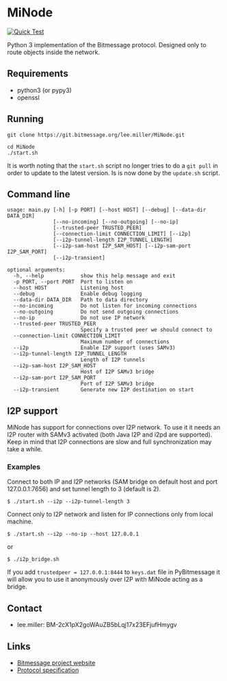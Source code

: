 # MiNode

[![Quick Test](https://github.com/g1itch/MiNode/actions/workflows/test.yml/badge.svg)](https://github.com/g1itch/MiNode/actions/workflows/test.yml)

Python 3 implementation of the Bitmessage protocol. Designed only to route
objects inside the network.

## Requirements
- python3 (or pypy3)
- openssl

## Running
```
git clone https://git.bitmessage.org/lee.miller/MiNode.git
```
```
cd MiNode
./start.sh
```

It is worth noting that the `start.sh` script no longer tries to do a
`git pull` in order to update to the latest version.
Is is now done by the `update.sh` script.

## Command line
```
usage: main.py [-h] [-p PORT] [--host HOST] [--debug] [--data-dir DATA_DIR]
               [--no-incoming] [--no-outgoing] [--no-ip]
               [--trusted-peer TRUSTED_PEER]
               [--connection-limit CONNECTION_LIMIT] [--i2p]
               [--i2p-tunnel-length I2P_TUNNEL_LENGTH]
               [--i2p-sam-host I2P_SAM_HOST] [--i2p-sam-port I2P_SAM_PORT]
               [--i2p-transient]

optional arguments:
  -h, --help            show this help message and exit
  -p PORT, --port PORT  Port to listen on
  --host HOST           Listening host
  --debug               Enable debug logging
  --data-dir DATA_DIR   Path to data directory
  --no-incoming         Do not listen for incoming connections
  --no-outgoing         Do not send outgoing connections
  --no-ip               Do not use IP network
  --trusted-peer TRUSTED_PEER
                        Specify a trusted peer we should connect to
  --connection-limit CONNECTION_LIMIT
                        Maximum number of connections
  --i2p                 Enable I2P support (uses SAMv3)
  --i2p-tunnel-length I2P_TUNNEL_LENGTH
                        Length of I2P tunnels
  --i2p-sam-host I2P_SAM_HOST
                        Host of I2P SAMv3 bridge
  --i2p-sam-port I2P_SAM_PORT
                        Port of I2P SAMv3 bridge
  --i2p-transient       Generate new I2P destination on start

```

## I2P support
MiNode has support for connections over I2P network.
To use it it needs an I2P router with SAMv3 activated
(both Java I2P and i2pd are supported). Keep in mind that I2P connections
are slow and full synchronization may take a while.

### Examples
Connect to both IP and I2P networks (SAM bridge on default host and port
127.0.0.1:7656) and set tunnel length to 3 (default is 2).
```
$ ./start.sh --i2p --i2p-tunnel-length 3
```

Connect only to I2P network and listen for IP connections only from local
machine.
```
$ ./start.sh --i2p --no-ip --host 127.0.0.1
```
or
```
$ ./i2p_bridge.sh
```
If you add `trustedpeer = 127.0.0.1:8444` to `keys.dat` file in PyBitmessage it
will allow you to use it anonymously over I2P with MiNode acting as a bridge.

## Contact
- lee.miller: BM-2cX1pX2goWAuZB5bLqj17x23EFjufHmygv

## Links
- [Bitmessage project website](https://bitmessage.org)
- [Protocol specification](https://pybitmessage.rtfd.io/en/v0.6/protocol.html)
